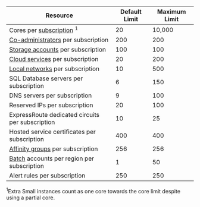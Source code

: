 | Resource | Default Limit | Maximum Limit |
| --- | --- | --- |
| Cores per [subscription](http://msdn.microsoft.com/library/azure/hh531793.aspx) <sup>1</sup> |20 |10,000 |
| [Co-administrators](http://msdn.microsoft.com/library/azure/gg456328.aspx) per subscription |200 |200 |
| [Storage accounts](storage-create-storage-account.md) per subscription |100 |100 |
| [Cloud services](cloud-services-what-is.md) per subscription |20 |200 |
| [Local networks](http://msdn.microsoft.com/library/jj157100.aspx) per subscription |10 |500 |
| SQL Database servers per subscription |6 |150 |
| DNS servers per subscription |9 |100 |
| Reserved IPs per subscription |20 |100 |
| ExpressRoute dedicated circuits per subscription |10 |25 |
| Hosted service certificates per subscription |400 |400 |
| [Affinity groups](../virtual-network/virtual-networks-migrate-to-regional-vnet.md) per subscription |256 |256 |
| [Batch](https://azure.microsoft.com/services/batch/) accounts per region per subscription |1 |50 |
| Alert rules per subscription |250 |250 |

<sup>1</sup>Extra Small instances count as one core towards the core limit despite using a partial core. 

